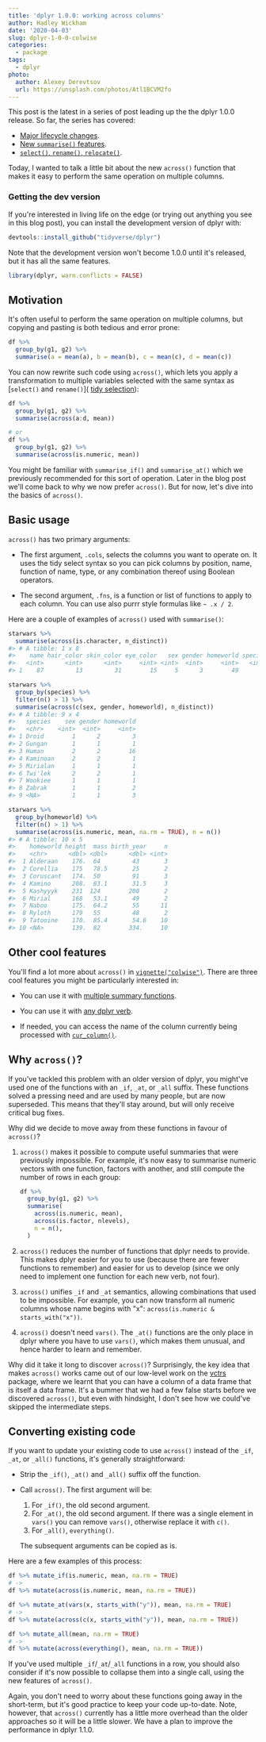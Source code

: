 ```yaml
---
title: 'dplyr 1.0.0: working across columns'
author: Hadley Wickham
date: '2020-04-03'
slug: dplyr-1-0-0-colwise
categories:
  - package
tags:
  - dplyr
photo:
  author: Alexey Derevtsov
  url: https://unsplash.com/photos/Atl1BCVM2fo
---
```




This post is the latest in a series of post leading up the the dplyr 1.0.0 release. So far, the series has covered:

* [Major lifecycle changes](https://www.tidyverse.org/blog/2020/03/dplyr-1-0-0-is-coming-soon/).
* [New `summarise()` features](https://www.tidyverse.org/blog/2020/03/dplyr-1-0-0-summarise/).
* [`select()`, `rename()`, `relocate()`](https://www.tidyverse.org/blog/2020/03/dplyr-1-0-0-select-rename-relocate/).

Today, I wanted to talk a little bit about the new `across()` function that makes it easy to perform the same operation on multiple columns.

### Getting the dev version

If you're interested in living life on the edge (or trying out anything you see in this blog post), you can install the development version of dplyr with:


```r
devtools::install_github("tidyverse/dplyr")
```

Note that the development version won't become 1.0.0 until it's released, but it has all the same features.


```r
library(dplyr, warn.conflicts = FALSE)
```

## Motivation

It's often useful to perform the same operation on multiple columns, but copying and pasting is both tedious and error prone:


```r
df %>% 
  group_by(g1, g2) %>% 
  summarise(a = mean(a), b = mean(b), c = mean(c), d = mean(c))
```

You can now rewrite such code using `across()`, which lets you apply a transformation to multiple variables selected with the same syntax as [`select()` and `rename()`]( [tidy selection](https://www.tidyverse.org/blog/2020/03/dplyr-1-0-0-select-rename-relocate/#select-and-renaming)):


```r
df %>% 
  group_by(g1, g2) %>% 
  summarise(across(a:d, mean))

# or 
df %>% 
  group_by(g1, g2) %>% 
  summarise(across(is.numeric, mean))
```

You might be familiar with `summarise_if()` and `summarise_at()` which we previously recommended for this sort of operation. Later in the blog post we'll come back to why we now prefer `across()`. But for now, let's dive into the basics of `across()`.

## Basic usage

`across()` has two primary arguments:

* The first argument, `.cols`, selects the columns you want to operate on.
  It uses the tidy select syntax so you can pick columns by position, name,
  function of name, type, or any combination thereof using Boolean operators.

* The second argument, `.fns`, is a function or list of functions to apply to
  each column. You can use also purrr style formulas like `~ .x / 2`. 

Here are a couple of examples of `across()` used with `summarise()`: 


```r
starwars %>% 
  summarise(across(is.character, n_distinct))
#> # A tibble: 1 x 8
#>    name hair_color skin_color eye_color   sex gender homeworld species
#>   <int>      <int>      <int>     <int> <int>  <int>     <int>   <int>
#> 1    87         13         31        15     5      3        49      38

starwars %>% 
  group_by(species) %>% 
  filter(n() > 1) %>% 
  summarise(across(c(sex, gender, homeworld), n_distinct))
#> # A tibble: 9 x 4
#>   species    sex gender homeworld
#>   <chr>    <int>  <int>     <int>
#> 1 Droid        1      2         3
#> 2 Gungan       1      1         1
#> 3 Human        2      2        16
#> 4 Kaminoan     2      2         1
#> 5 Mirialan     1      1         1
#> 6 Twi'lek      2      2         1
#> 7 Wookiee      1      1         1
#> 8 Zabrak       1      1         2
#> 9 <NA>         1      1         3

starwars %>% 
  group_by(homeworld) %>% 
  filter(n() > 1) %>% 
  summarise(across(is.numeric, mean, na.rm = TRUE), n = n())
#> # A tibble: 10 x 5
#>    homeworld height  mass birth_year     n
#>    <chr>      <dbl> <dbl>      <dbl> <int>
#>  1 Alderaan    176.  64         43       3
#>  2 Corellia    175   78.5       25       2
#>  3 Coruscant   174.  50         91       3
#>  4 Kamino      208.  83.1       31.5     3
#>  5 Kashyyyk    231  124        200       2
#>  6 Mirial      168   53.1       49       2
#>  7 Naboo       175.  64.2       55      11
#>  8 Ryloth      179   55         48       2
#>  9 Tatooine    170.  85.4       54.6    10
#> 10 <NA>        139.  82        334.     10
```
## Other cool features

You'll find a lot more about `across()` in [`vignette("colwise")`](https://dplyr.tidyverse.org/dev/articles/colwise.html). There are three cool features you might be particularly interested in:

* You can use it with [multiple summary functions](https://dplyr.tidyverse.org/dev/articles/colwise.html#multiple-functions).

* You can use it with [any dplyr verb](https://dplyr.tidyverse.org/dev/articles/colwise.html#other-verbs).

* If needed, you can access the name of the column currently being processed
  with [`cur_column()`](https://dplyr.tidyverse.org/dev/articles/colwise.html#current-column).

## Why `across()`? 

If you've tackled this problem with an older version of dplyr, you might've used one of the functions with an `_if`, `_at`, or `_all` suffix. These functions solved a pressing need and are used by many people, but are now superseded. This means that they'll stay around, but will only receive critical bug fixes. 

Why did we decide to move away from these functions in favour of `across()`?

1.  `across()` makes it possible to compute useful summaries that were 
    previously impossible. For example, it's now easy to summarise
    numeric vectors with one function, factors with another, and still 
    compute the number of rows in each group:

    
    ```r
    df %>%
      group_by(g1, g2) %>% 
      summarise(
        across(is.numeric, mean), 
        across(is.factor, nlevels),
        n = n(), 
      )
    ```

2.  `across()` reduces the number of functions that dplyr needs to provide. 
    This makes dplyr easier for you to use (because there are fewer functions 
    to remember) and easier for us to develop (since we only need to implement 
    one function for each new verb, not four).

3.  `across()` unifies `_if` and `_at` semantics, allowing combinations that 
    used to be impossible. For example, you can now transform all numeric 
    columns whose name begins with "x": `across(is.numeric & starts_with("x"))`.

4.  `across()` doesn't need `vars()`. The `_at()` functions are the only place 
    in dplyr where you have to use `vars()`, which makes them unusual, 
    and hence harder to learn and remember.

Why did it take it long to discover `across()`? Surprisingly, the key idea that makes `across()` works came out of our low-level work on the [vctrs](http://vctrs.r-lib.org/) package, where we learnt that you can have a column of a data frame that is itself a data frame. It's a bummer that we had a few false starts before we discovered `across()`, but even with hindsight, I don't see how we could've skipped the intermediate steps.

## Converting existing code

If you want to update your existing code to use `across()` instead of the `_if`, `_at`, or `_all()` functions, it's generally straightforward:

*   Strip the `_if()`, `_at()` and `_all()` suffix off the function.

*   Call `across()`. The first argument will be:

    1. For `_if()`, the old second argument.
    1. For `_at()`, the old second argument. If there was a single element in `vars()` you can remove `vars()`, otherwise replace it with `c()`.
    1. For `_all()`, `everything()`.

    The subsequent arguments can be copied as is.

Here are a few examples of this process:


```r
df %>% mutate_if(is.numeric, mean, na.rm = TRUE)
# ->
df %>% mutate(across(is.numeric, mean, na.rm = TRUE))

df %>% mutate_at(vars(x, starts_with("y")), mean, na.rm = TRUE)
# ->
df %>% mutate(across(c(x, starts_with("y")), mean, na.rm = TRUE))

df %>% mutate_all(mean, na.rm = TRUE)
# ->
df %>% mutate(across(everything(), mean, na.rm = TRUE))
```

If you've used multiple `_if`/`_at`/`_all` functions in a row, you should also consider if it's now possible to collapse them into a single call, using the new features of `across()`.

 Again, you don't need to worry about these functions going away in the short-term, but it's good practice to keep your code up-to-date. Note, however, that `across()` currently has a little more overhead than the older approaches so it will be a little slower. We have a plan to improve the performance in dplyr 1.1.0.
